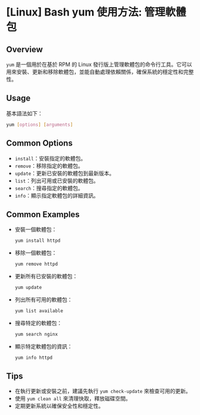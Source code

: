 # [Linux] Bash yum 使用方法: 管理軟體包

## Overview
`yum` 是一個用於在基於 RPM 的 Linux 發行版上管理軟體包的命令行工具。它可以用來安裝、更新和移除軟體包，並能自動處理依賴關係，確保系統的穩定性和完整性。

## Usage
基本語法如下：
```bash
yum [options] [arguments]
```

## Common Options
- `install`：安裝指定的軟體包。
- `remove`：移除指定的軟體包。
- `update`：更新已安裝的軟體包到最新版本。
- `list`：列出可用或已安裝的軟體包。
- `search`：搜尋指定的軟體包。
- `info`：顯示指定軟體包的詳細資訊。

## Common Examples
- 安裝一個軟體包：
  ```bash
  yum install httpd
  ```
  
- 移除一個軟體包：
  ```bash
  yum remove httpd
  ```

- 更新所有已安裝的軟體包：
  ```bash
  yum update
  ```

- 列出所有可用的軟體包：
  ```bash
  yum list available
  ```

- 搜尋特定的軟體包：
  ```bash
  yum search nginx
  ```

- 顯示特定軟體包的資訊：
  ```bash
  yum info httpd
  ```

## Tips
- 在執行更新或安裝之前，建議先執行 `yum check-update` 來檢查可用的更新。
- 使用 `yum clean all` 來清理快取，釋放磁碟空間。
- 定期更新系統以確保安全性和穩定性。